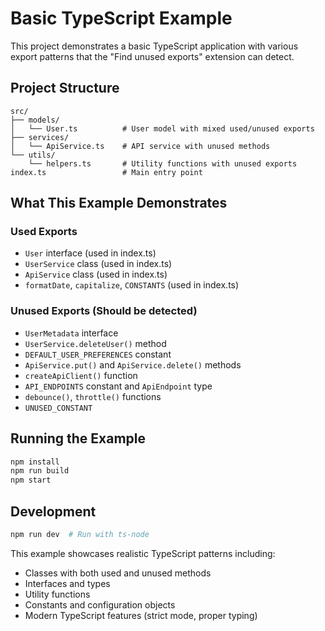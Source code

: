 # Basic TypeScript Example

This project demonstrates a basic TypeScript application with various export patterns that the "Find unused exports" extension can detect.

## Project Structure

```
src/
├── models/
│   └── User.ts          # User model with mixed used/unused exports
├── services/
│   └── ApiService.ts    # API service with unused methods
└── utils/
    └── helpers.ts       # Utility functions with unused exports
index.ts                 # Main entry point
```

## What This Example Demonstrates

### Used Exports

- `User` interface (used in index.ts)
- `UserService` class (used in index.ts)
- `ApiService` class (used in index.ts)
- `formatDate`, `capitalize`, `CONSTANTS` (used in index.ts)

### Unused Exports (Should be detected)

- `UserMetadata` interface
- `UserService.deleteUser()` method
- `DEFAULT_USER_PREFERENCES` constant
- `ApiService.put()` and `ApiService.delete()` methods
- `createApiClient()` function
- `API_ENDPOINTS` constant and `ApiEndpoint` type
- `debounce()`, `throttle()` functions
- `UNUSED_CONSTANT`

## Running the Example

```bash
npm install
npm run build
npm start
```

## Development

```bash
npm run dev  # Run with ts-node
```

This example showcases realistic TypeScript patterns including:

- Classes with both used and unused methods
- Interfaces and types
- Utility functions
- Constants and configuration objects
- Modern TypeScript features (strict mode, proper typing)

